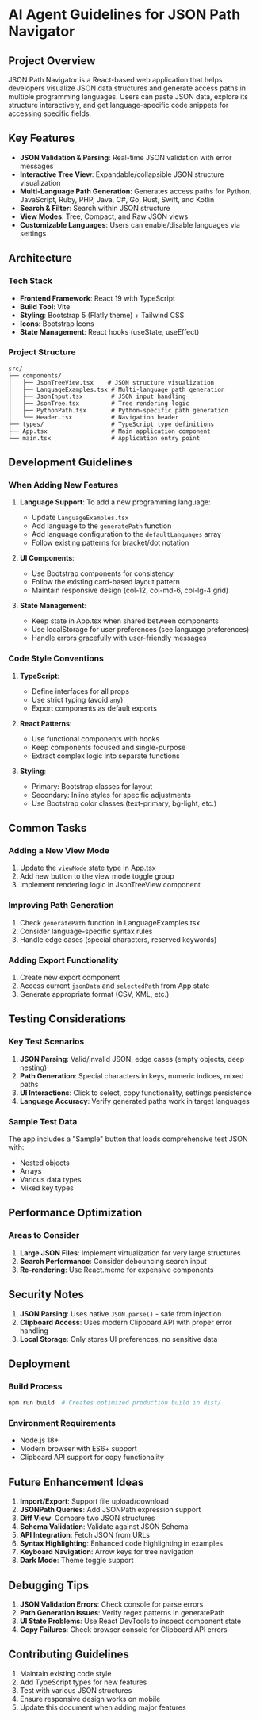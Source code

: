 # AI Agent Guidelines for JSON Path Navigator

## Project Overview
JSON Path Navigator is a React-based web application that helps developers visualize JSON data structures and generate access paths in multiple programming languages. Users can paste JSON data, explore its structure interactively, and get language-specific code snippets for accessing specific fields.

## Key Features
- **JSON Validation & Parsing**: Real-time JSON validation with error messages
- **Interactive Tree View**: Expandable/collapsible JSON structure visualization
- **Multi-Language Path Generation**: Generates access paths for Python, JavaScript, Ruby, PHP, Java, C#, Go, Rust, Swift, and Kotlin
- **Search & Filter**: Search within JSON structure
- **View Modes**: Tree, Compact, and Raw JSON views
- **Customizable Languages**: Users can enable/disable languages via settings

## Architecture

### Tech Stack
- **Frontend Framework**: React 19 with TypeScript
- **Build Tool**: Vite
- **Styling**: Bootstrap 5 (Flatly theme) + Tailwind CSS
- **Icons**: Bootstrap Icons
- **State Management**: React hooks (useState, useEffect)

### Project Structure
```
src/
├── components/
│   ├── JsonTreeView.tsx    # JSON structure visualization
│   ├── LanguageExamples.tsx # Multi-language path generation
│   ├── JsonInput.tsx        # JSON input handling
│   ├── JsonTree.tsx         # Tree rendering logic
│   ├── PythonPath.tsx       # Python-specific path generation
│   └── Header.tsx           # Navigation header
├── types/                   # TypeScript type definitions
├── App.tsx                  # Main application component
└── main.tsx                 # Application entry point
```

## Development Guidelines

### When Adding New Features

1. **Language Support**: To add a new programming language:
   - Update `LanguageExamples.tsx`
   - Add language to the `generatePath` function
   - Add language configuration to the `defaultLanguages` array
   - Follow existing patterns for bracket/dot notation

2. **UI Components**:
   - Use Bootstrap components for consistency
   - Follow the existing card-based layout pattern
   - Maintain responsive design (col-12, col-md-6, col-lg-4 grid)

3. **State Management**:
   - Keep state in App.tsx when shared between components
   - Use localStorage for user preferences (see language preferences)
   - Handle errors gracefully with user-friendly messages

### Code Style Conventions

1. **TypeScript**:
   - Define interfaces for all props
   - Use strict typing (avoid `any`)
   - Export components as default exports

2. **React Patterns**:
   - Use functional components with hooks
   - Keep components focused and single-purpose
   - Extract complex logic into separate functions

3. **Styling**:
   - Primary: Bootstrap classes for layout
   - Secondary: Inline styles for specific adjustments
   - Use Bootstrap color classes (text-primary, bg-light, etc.)

## Common Tasks

### Adding a New View Mode
1. Update the `viewMode` state type in App.tsx
2. Add new button to the view mode toggle group
3. Implement rendering logic in JsonTreeView component

### Improving Path Generation
1. Check `generatePath` function in LanguageExamples.tsx
2. Consider language-specific syntax rules
3. Handle edge cases (special characters, reserved keywords)

### Adding Export Functionality
1. Create new export component
2. Access current `jsonData` and `selectedPath` from App state
3. Generate appropriate format (CSV, XML, etc.)

## Testing Considerations

### Key Test Scenarios
1. **JSON Parsing**: Valid/invalid JSON, edge cases (empty objects, deep nesting)
2. **Path Generation**: Special characters in keys, numeric indices, mixed paths
3. **UI Interactions**: Click to select, copy functionality, settings persistence
4. **Language Accuracy**: Verify generated paths work in target languages

### Sample Test Data
The app includes a "Sample" button that loads comprehensive test JSON with:
- Nested objects
- Arrays
- Various data types
- Mixed key types

## Performance Optimization

### Areas to Consider
1. **Large JSON Files**: Implement virtualization for very large structures
2. **Search Performance**: Consider debouncing search input
3. **Re-rendering**: Use React.memo for expensive components

## Security Notes

1. **JSON Parsing**: Uses native `JSON.parse()` - safe from injection
2. **Clipboard Access**: Uses modern Clipboard API with proper error handling
3. **Local Storage**: Only stores UI preferences, no sensitive data

## Deployment

### Build Process
```bash
npm run build  # Creates optimized production build in dist/
```

### Environment Requirements
- Node.js 18+
- Modern browser with ES6+ support
- Clipboard API support for copy functionality

## Future Enhancement Ideas

1. **Import/Export**: Support file upload/download
2. **JSONPath Queries**: Add JSONPath expression support
3. **Diff View**: Compare two JSON structures
4. **Schema Validation**: Validate against JSON Schema
5. **API Integration**: Fetch JSON from URLs
6. **Syntax Highlighting**: Enhanced code highlighting in examples
7. **Keyboard Navigation**: Arrow keys for tree navigation
8. **Dark Mode**: Theme toggle support

## Debugging Tips

1. **JSON Validation Errors**: Check console for parse errors
2. **Path Generation Issues**: Verify regex patterns in generatePath
3. **UI State Problems**: Use React DevTools to inspect component state
4. **Copy Failures**: Check browser console for Clipboard API errors

## Contributing Guidelines

1. Maintain existing code style
2. Add TypeScript types for new features
3. Test with various JSON structures
4. Ensure responsive design works on mobile
5. Update this document when adding major features